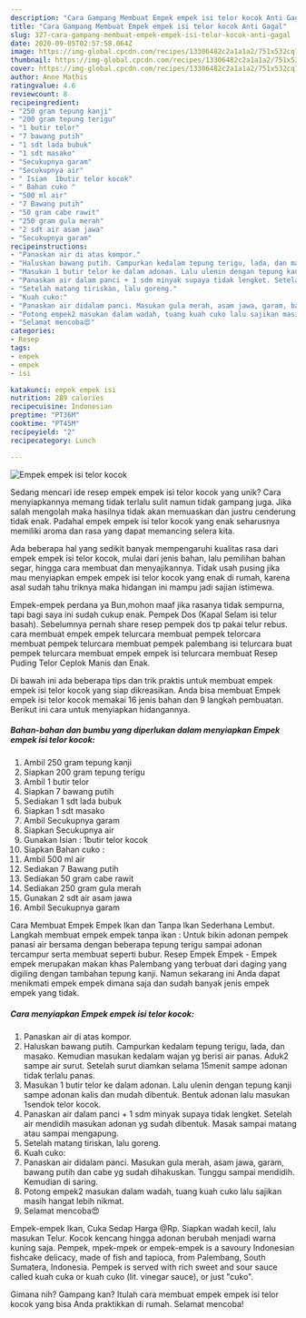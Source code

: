 ```yaml
---
description: "Cara Gampang Membuat Empek empek isi telor kocok Anti Gagal"
title: "Cara Gampang Membuat Empek empek isi telor kocok Anti Gagal"
slug: 327-cara-gampang-membuat-empek-empek-isi-telor-kocok-anti-gagal
date: 2020-09-05T02:57:58.064Z
image: https://img-global.cpcdn.com/recipes/13306482c2a1a1a2/751x532cq70/empek-empek-isi-telor-kocok-foto-resep-utama.jpg
thumbnail: https://img-global.cpcdn.com/recipes/13306482c2a1a1a2/751x532cq70/empek-empek-isi-telor-kocok-foto-resep-utama.jpg
cover: https://img-global.cpcdn.com/recipes/13306482c2a1a1a2/751x532cq70/empek-empek-isi-telor-kocok-foto-resep-utama.jpg
author: Anne Mathis
ratingvalue: 4.6
reviewcount: 8
recipeingredient:
- "250 gram tepung kanji"
- "200 gram tepung terigu"
- "1 butir telor"
- "7 bawang putih"
- "1 sdt lada bubuk"
- "1 sdt masako"
- "Secukupnya garam"
- "Secukupnya air"
- " Isian  1butir telor kocok"
- " Bahan cuko "
- "500 ml air"
- "7 Bawang putih"
- "50 gram cabe rawit"
- "250 gram gula merah"
- "2 sdt air asam jawa"
- "Secukupnya garam"
recipeinstructions:
- "Panaskan air di atas kompor."
- "Haluskan bawang putih. Campurkan kedalam tepung terigu, lada, dan masako. Kemudian masukan kedalam wajan yg berisi air panas. Aduk2 sampe air surut. Setelah surut diamkan selama 15menit sampe adonan tidak terlalu panas."
- "Masukan 1 butir telor ke dalam adonan. Lalu ulenin dengan tepung kanji sampe adonan kalis dan mudah dibentuk. Bentuk adonan lalu masukan 1sendok telor kocok."
- "Panaskan air dalam panci + 1 sdm minyak supaya tidak lengket. Setelah air mendidih masukan adonan yg sudah dibentuk. Masak sampai matang atau sampai mengapung."
- "Setelah matang tiriskan, lalu goreng."
- "Kuah cuko:"
- "Panaskan air didalam panci. Masukan gula merah, asam jawa, garam, bawang putih dan cabe yg sudah dihakuskan. Tunggu sampai mendidih. Kemudian di saring."
- "Potong empek2 masukan dalam wadah, tuang kuah cuko lalu sajikan masih hangat lebih nikmat."
- "Selamat mencoba😍"
categories:
- Resep
tags:
- empek
- empek
- isi

katakunci: empek empek isi 
nutrition: 289 calories
recipecuisine: Indonesian
preptime: "PT36M"
cooktime: "PT45M"
recipeyield: "2"
recipecategory: Lunch

---
```



![Empek empek isi telor kocok](https://img-global.cpcdn.com/recipes/13306482c2a1a1a2/751x532cq70/empek-empek-isi-telor-kocok-foto-resep-utama.jpg)

Sedang mencari ide resep empek empek isi telor kocok yang unik? Cara menyiapkannya memang tidak terlalu sulit namun tidak gampang juga. Jika salah mengolah maka hasilnya tidak akan memuaskan dan justru cenderung tidak enak. Padahal empek empek isi telor kocok yang enak seharusnya memiliki aroma dan rasa yang dapat memancing selera kita.

Ada beberapa hal yang sedikit banyak mempengaruhi kualitas rasa dari empek empek isi telor kocok, mulai dari jenis bahan, lalu pemilihan bahan segar, hingga cara membuat dan menyajikannya. Tidak usah pusing jika mau menyiapkan empek empek isi telor kocok yang enak di rumah, karena asal sudah tahu triknya maka hidangan ini mampu jadi sajian istimewa.

Empek-empek perdana ya Bun,mohon maaf jika rasanya tidak sempurna, tapi bagi saya ini sudah cukup enak. Pempek Dos (Kapal Selam isi telur basah). Sebelumnya pernah share resep pempek dos tp pakai telur rebus. cara membuat empek empek telurcara membuat pempek telorcara membuat pempek telurcara membuat pempek palembang isi telurcara buat pempek telurcara membuat empek empek isi telurcara membuat Resep Puding Telor Ceplok Manis dan Enak.


Di bawah ini ada beberapa tips dan trik praktis untuk membuat empek empek isi telor kocok yang siap dikreasikan. Anda bisa membuat Empek empek isi telor kocok memakai 16 jenis bahan dan 9 langkah pembuatan. Berikut ini cara untuk menyiapkan hidangannya.

<!--inarticleads1-->

##### Bahan-bahan dan bumbu yang diperlukan dalam menyiapkan Empek empek isi telor kocok:

1. Ambil 250 gram tepung kanji
1. Siapkan 200 gram tepung terigu
1. Ambil 1 butir telor
1. Siapkan 7 bawang putih
1. Sediakan 1 sdt lada bubuk
1. Siapkan 1 sdt masako
1. Ambil Secukupnya garam
1. Siapkan Secukupnya air
1. Gunakan  Isian : 1butir telor kocok
1. Siapkan  Bahan cuko :
1. Ambil 500 ml air
1. Sediakan 7 Bawang putih
1. Sediakan 50 gram cabe rawit
1. Sediakan 250 gram gula merah
1. Gunakan 2 sdt air asam jawa
1. Ambil Secukupnya garam


Cara Membuat Empek Empek Ikan dan Tanpa Ikan Sederhana Lembut. Langkah membuat empek empek tanpa ikan : Untuk bikin adonan pempek panasi air bersama dengan beberapa tepung terigu sampai adonan tercampur serta membuat seperti bubur. Resep Empek Empek - Empek empek merupakan makan khas Palembang yang terbuat dari daging yang digiling dengan tambahan tepung kanji. Namun sekarang ini Anda dapat menikmati empek empek dimana saja dan sudah banyak jenis empek empek yang tidak. 

<!--inarticleads2-->

##### Cara menyiapkan Empek empek isi telor kocok:

1. Panaskan air di atas kompor.
1. Haluskan bawang putih. Campurkan kedalam tepung terigu, lada, dan masako. Kemudian masukan kedalam wajan yg berisi air panas. Aduk2 sampe air surut. Setelah surut diamkan selama 15menit sampe adonan tidak terlalu panas.
1. Masukan 1 butir telor ke dalam adonan. Lalu ulenin dengan tepung kanji sampe adonan kalis dan mudah dibentuk. Bentuk adonan lalu masukan 1sendok telor kocok.
1. Panaskan air dalam panci + 1 sdm minyak supaya tidak lengket. Setelah air mendidih masukan adonan yg sudah dibentuk. Masak sampai matang atau sampai mengapung.
1. Setelah matang tiriskan, lalu goreng.
1. Kuah cuko:
1. Panaskan air didalam panci. Masukan gula merah, asam jawa, garam, bawang putih dan cabe yg sudah dihakuskan. Tunggu sampai mendidih. Kemudian di saring.
1. Potong empek2 masukan dalam wadah, tuang kuah cuko lalu sajikan masih hangat lebih nikmat.
1. Selamat mencoba😍


Empek-empek Ikan, Cuka Sedap Harga @Rp. Siapkan wadah kecil, lalu masukan Telur. Kocok kencang hingga adonan berubah menjadi warna kuning saja. Pempek, mpek-mpek or empek-empek is a savoury Indonesian fishcake delicacy, made of fish and tapioca, from Palembang, South Sumatera, Indonesia. Pempek is served with rich sweet and sour sauce called kuah cuka or kuah cuko (lit. vinegar sauce), or just &#34;cuko&#34;. 

Gimana nih? Gampang kan? Itulah cara membuat empek empek isi telor kocok yang bisa Anda praktikkan di rumah. Selamat mencoba!
